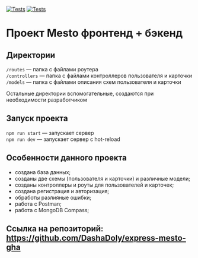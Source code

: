 [![Tests](../../actions/workflows/tests-13-sprint.yml/badge.svg)](../../actions/workflows/tests-13-sprint.yml) [![Tests](../../actions/workflows/tests-14-sprint.yml/badge.svg)](../../actions/workflows/tests-14-sprint.yml)
# Проект Mesto фронтенд + бэкенд


## Директории

`/routes` — папка с файлами роутера  
`/controllers` — папка с файлами контроллеров пользователя и карточки   
`/models` — папка с файлами описания схем пользователя и карточки  
  
Остальные директории вспомогательные, создаются при необходимости разработчиком

## Запуск проекта

`npm run start` — запускает сервер   
`npm run dev` — запускает сервер с hot-reload

## Особенности данного проекта

* создана база данных;
* созданы две схемы (пользователя и карточки) и различные модели; 
* созданы контроллеры и роуты для пользователей и карточек;
* создана регистрация и авторизация;
* обработы разлияные ошибки;
* работа с Postman;
* работа с MongoDB Compass;
 
## Ссылка на репозиторий: https://github.com/DashaDoly/express-mesto-gha
